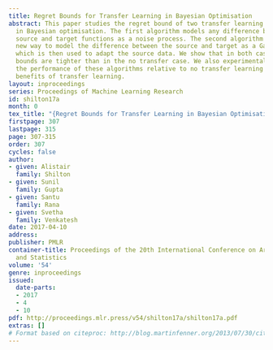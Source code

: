 ```yaml
---
title: Regret Bounds for Transfer Learning in Bayesian Optimisation
abstract: This paper studies the regret bound of two transfer learning algorithms
  in Bayesian optimisation. The first algorithm models any difference between the
  source and target functions as a noise process. The second algorithm proposes a
  new way to model the difference between the source and target as a Gaussian process
  which is then used to adapt the source data. We show that in both cases the regret
  bounds are tighter than in the no transfer case. We also experimentally compare
  the performance of these algorithms relative to no transfer learning and demonstrate
  benefits of transfer learning.
layout: inproceedings
series: Proceedings of Machine Learning Research
id: shilton17a
month: 0
tex_title: "{Regret Bounds for Transfer Learning in Bayesian Optimisation}"
firstpage: 307
lastpage: 315
page: 307-315
order: 307
cycles: false
author:
- given: Alistair
  family: Shilton
- given: Sunil
  family: Gupta
- given: Santu
  family: Rana
- given: Svetha
  family: Venkatesh
date: 2017-04-10
address: 
publisher: PMLR
container-title: Proceedings of the 20th International Conference on Artificial Intelligence
  and Statistics
volume: '54'
genre: inproceedings
issued:
  date-parts:
  - 2017
  - 4
  - 10
pdf: http://proceedings.mlr.press/v54/shilton17a/shilton17a.pdf
extras: []
# Format based on citeproc: http://blog.martinfenner.org/2013/07/30/citeproc-yaml-for-bibliographies/
---
```

